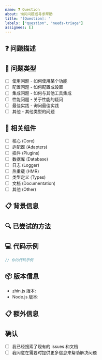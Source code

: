 ```yaml
---
name: ❓ Question
about: 询问问题或寻求帮助
title: "[Question]: "
labels: ["question", "needs-triage"]
assignees: []
---
```


## ❓ 问题描述
<!-- 请详细描述你的问题 -->

## 📝 问题类型
<!-- 选择问题类型 -->
- [ ] 使用问题 - 如何使用某个功能
- [ ] 配置问题 - 如何配置或设置
- [ ] 集成问题 - 如何与其他工具集成
- [ ] 性能问题 - 关于性能的疑问
- [ ] 最佳实践 - 询问最佳实践
- [ ] 其他 - 其他类型的问题

## 🧩 相关组件
<!-- 选择相关的组件或模块 -->
- [ ] 核心 (Core)
- [ ] 适配器 (Adapters)
- [ ] 插件 (Plugins)
- [ ] 数据库 (Database)
- [ ] 日志 (Logger)
- [ ] 热重载 (HMR)
- [ ] 类型定义 (Types)
- [ ] 文档 (Documentation)
- [ ] 其他 (Other)

## 📋 背景信息
<!-- 提供问题的背景信息 -->

## 🔍 已尝试的方法
<!-- 描述你已经尝试过的方法 -->

## 💻 代码示例
<!-- 如果有相关代码，请提供示例 -->
```typescript
// 你的代码示例
```

## 📦 版本信息
<!-- 你使用的版本信息 -->
- zhin.js 版本: 
- Node.js 版本: 

## 📋 额外信息
<!-- 任何其他相关信息 -->

## 确认
<!-- 请确认以下信息 -->
- [ ] 我已经搜索了现有的 issues 和文档
- [ ] 我同意在需要时提供更多信息来帮助解决问题
